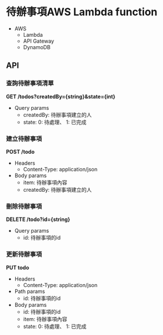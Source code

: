 # 待辦事項AWS Lambda function
* AWS 
  * Lambda
  * API Gateway
  * DynamoDB
  
## API  
### 查詢待辦事項清單
**GET /todos?createdBy={string}&state={int}**
* Query params
  * createdBy: 待辦事項建立的人 
  * state: 0: 待處理、 1: 已完成
  
### 建立待辦事項
**POST /todo**
* Headers
  * Content-Type: application/json
* Body params
  * item: 待辦事項內容 
  * createdBy: 待辦事項建立的人

### 刪除待辦事項
**DELETE /todo?id={string}**
* Query params
  * id: 待辦事項的id 

### 更新待辦事項
**PUT todo**
* Headers
  * Content-Type: application/json
* Path params
  * id: 待辦事項的id 
* Body params
  * id: 待辦事項的id 
  * item: 待辦事項內容 
  * state: 0: 待處理、 1: 已完成
  	



